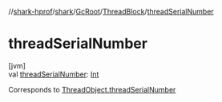 //[shark-hprof](../../../../index.md)/[shark](../../index.md)/[GcRoot](../index.md)/[ThreadBlock](index.md)/[threadSerialNumber](thread-serial-number.md)

# threadSerialNumber

[jvm]\
val [threadSerialNumber](thread-serial-number.md): [Int](https://kotlinlang.org/api/latest/jvm/stdlib/kotlin/-int/index.html)

Corresponds to [ThreadObject.threadSerialNumber](../-thread-object/thread-serial-number.md)
